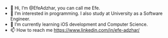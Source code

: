 - 👋 Hi, I’m @EfeAdzhar, you can call me Efe.
- 👀 I’m interested in programming. I also study at University as a Software Engineer.
- 🌱 I’m currently learning iOS development and Computer Science.
- 📫 How to reach me https://www.linkedin.com/in/efe-adzhar/

<!---
EfeAdzhar/EfeAdzhar is a ✨ special ✨ repository because its `README.md` (this file) appears on your GitHub profile.
You can click the Preview link to take a look at your changes.
--->
